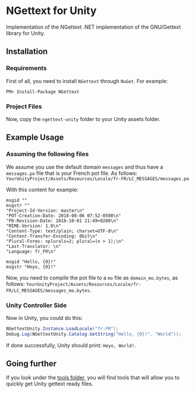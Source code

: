 # NGettext for Unity

Implementation of the NGettext .NET implementation of the GNU/Gettext library for Unity.

## Installation
### Requirements
First of all, you need to install `NGettext` through `NuGet`. For example:
```
PM> Install-Package NGettext
```

### Project Files
Now, copy the `ngettext-unity` folder to your Unity assets folder.


## Example Usage
### Assuming the following files
We assume you use the default domain `messages` 
and thus have a `messages.po` file that is your French pot file. As follows:
`YourUnityProject/Assets/Resources/Locale/fr-FR/LC_MESSAGES/messages.po`

With this content for example:

```po
msgid ""
msgstr ""
"Project-Id-Version: master\n"
"POT-Creation-Date: 2018-08-06 07:52-0500\n"
"PO-Revision-Date: 2018-10-01 21:49+0200\n"
"MIME-Version: 1.0\n"
"Content-Type: text/plain; charset=UTF-8\n"
"Content-Transfer-Encoding: 8bit\n"
"Plural-Forms: nplurals=2; plural=(n > 1);\n"
"Last-Translator: \n"
"Language: fr_FR\n"

msgid "Hello, {0}!"
msgstr "Heyo, {0}!"
```

Now, you need to compile the pot file to a `mo` file as `domain_mo.bytes`, as follows:
`YourUnityProject/Assets/Resources/Locale/fr-FR/LC_MESSAGES/messages_mo.bytes`.


### Unity Controller Side
Now in Unity, you could do this:

```cs
NGettextUnity.Instance.LoadLocale("fr-FR");
Debug.Log(NGettextUnity.Catalog.GetString("Hello, {0}!", "World"));
```

If done successfully, Unity should print: `Heyo, World!`.


## Going further
If you look under the [tools folder](tools/), 
you will find tools that will allow you to quickly get Unity gettext ready files.
